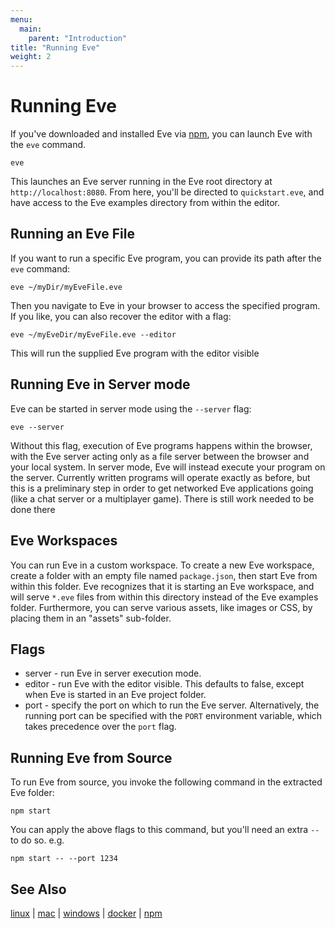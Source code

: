 ```yaml
---
menu:
  main:
    parent: "Introduction"
title: "Running Eve"
weight: 2
---
```


# Running Eve

If you've downloaded and installed Eve via [npm](../npm), you can launch Eve with the `eve` command.

```
eve
```

This launches an Eve server running in the Eve root directory at `http://localhost:8080`. From here, you'll be directed to `quickstart.eve`, and have access to the Eve examples directory from within the editor.

## Running an Eve File

If you want to run a specific Eve program, you can provide its path after the `eve` command:

```
eve ~/myDir/myEveFile.eve
```

Then you navigate to Eve in your browser to access the specified program. If you like, you can also recover the editor with a flag:

```
eve ~/myEveDir/myEveFile.eve --editor
```

This will run the supplied Eve program with the editor visible

## Running Eve in Server mode

Eve can be started in server mode using the `--server` flag:

```
eve --server
```

Without this flag, execution of Eve programs happens within the browser, with the Eve server acting only as a file server between the browser and your local system. In server mode, Eve will instead execute your program on the server. Currently written programs will operate exactly as before, but this is a preliminary step in order to get networked Eve applications going (like a chat server or a multiplayer game). There is still work needed to be done there 


## Eve Workspaces

You can run Eve in a custom workspace. To create a new Eve workspace, create a folder with an empty file named `package.json`, then start Eve from within this folder. Eve recognizes that it is starting an Eve workspace, and will serve `*.eve` files from within this directory instead of the Eve examples folder. Furthermore, you can serve various assets, like images or CSS, by placing them in an "assets" sub-folder.

## Flags

- server - run Eve in server execution mode.
- editor - run Eve with the editor visible. This defaults to false, except when Eve is started in an Eve project folder.
- port - specify the port on which to run the Eve server. Alternatively, the running port can be specified with the `PORT` environment variable, which takes precedence over the `port` flag.

## Running Eve from Source

To run Eve from source, you invoke the following command in the extracted Eve folder:

```
npm start
```

You can apply the above flags to this command, but you'll need an extra `--` to do so. e.g.

```
npm start -- --port 1234
```

## See Also

[linux](../linux) | [mac](../mac) | [windows](../windows) | [docker](../docker) | [npm](../npm)